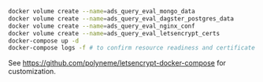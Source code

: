 ```bash
docker volume create --name=ads_query_eval_mongo_data
docker volume create --name=ads_query_eval_dagster_postgres_data
docker volume create --name=ads_query_eval_nginx_conf
docker volume create --name=ads_query_eval_letsencrypt_certs
docker-compose up -d
docker-compose logs -f # to confirm resource readiness and certificate installation
```

See https://github.com/polyneme/letsencrypt-docker-compose for customization.
